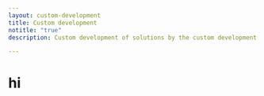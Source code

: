```yaml
---
layout: custom-development
title: Custom development
notitle: "true"
description: Custom development of solutions by the custom development team

---
```


<h1 id="hello1">hi</h1>
